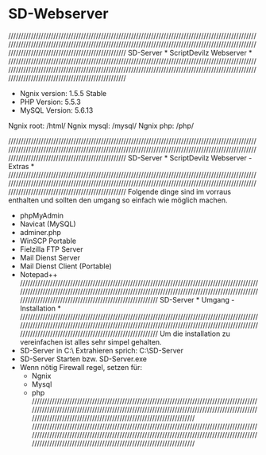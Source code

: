 SD-Webserver
============
/////////////////////////////////////////////////////////////////////////////////////////////////////////////////////////////////////////////////////////////////////////////////////////////////////////////////////////////////////////////////////
SD-Server * ScriptDevilz Webserver *
/////////////////////////////////////////////////////////////////////////////////////////////////////////////////////////////////////////////////////////////////////////////////////////////////////////////////////////////////////////////////////
* Ngnix version: 1.5.5 Stable
* PHP Version: 5.5.3
* MySQL Version: 5.6.13


Ngnix root: /html/
Ngnix mysql: /mysql/
Ngnix php: /php/

/////////////////////////////////////////////////////////////////////////////////////////////////////////////////////////////////////////////////////////////////////////////////////////////////////////////////////////////////////////////////////
SD-Server * ScriptDevilz Webserver - Extras *
/////////////////////////////////////////////////////////////////////////////////////////////////////////////////////////////////////////////////////////////////////////////////////////////////////////////////////////////////////////////////////
Folgende dinge sind im vorraus enthalten und sollten den umgang so einfach wie möglich machen.
- phpMyAdmin
- Navicat (MySQL)
- adminer.php
- WinSCP Portable
- Fielzilla FTP Server
- Mail Dienst Server
- Mail Dienst Client (Portable)
- Notepad++
/////////////////////////////////////////////////////////////////////////////////////////////////////////////////////////////////////////////////////////////////////////////////////////////////////////////////////////////////////////////////////
SD-Server * Umgang - Installation *
/////////////////////////////////////////////////////////////////////////////////////////////////////////////////////////////////////////////////////////////////////////////////////////////////////////////////////////////////////////////////////
Um die installation zu vereinfachen ist alles sehr simpel gehalten.
- SD-Server in C:\ Extrahieren sprich: C:\SD-Server
- SD-Server Starten bzw. SD-Server.exe
- Wenn nötig Firewall regel, setzen für:
  - Ngnix
  - Mysql
  - php
/////////////////////////////////////////////////////////////////////////////////////////////////////////////////////////////////////////////////////////////////////////////////////////////////////////////////////////////////////////////////////
/////////////////////////////////////////////////////////////////////////////////////////////////////////////////////////////////////////////////////////////////////////////////////////////////////////////////////////////////////////////////////

